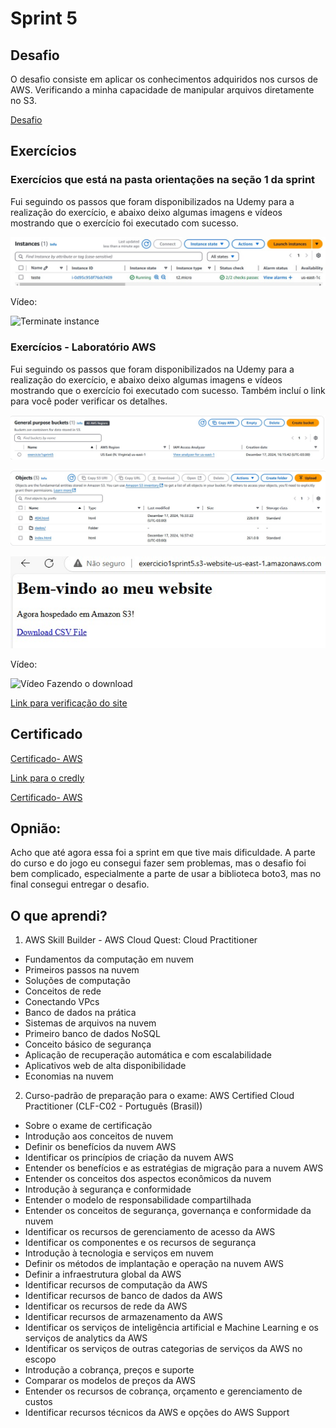 # Sprint 5
## Desafio
O desafio consiste em aplicar os conhecimentos adquiridos nos cursos de AWS. Verificando a minha capacidade de manipular arquivos diretamente no S3. 

[Desafio](../Sprint%205/Desafios/)

## Exercícios 
### Exercícios que está na pasta orientações na seção 1 da sprint
Fui seguindo os passos que foram disponibilizados na Udemy para a realização do exercício, e abaixo deixo algumas imagens e vídeos mostrando que o exercício foi executado com sucesso.

![Instance](../Sprint%205/Evidencias/evidencia5.jpeg)

Vídeo: 

![Terminate instance](../Sprint%205/Evidencias/evidencia6.gif)

### Exercícios - Laboratório AWS
Fui seguindo os passos que foram disponibilizados na Udemy para a realização do exercício, e abaixo deixo algumas imagens e vídeos mostrando que o exercício foi executado com sucesso. Também incluí o link para você poder verificar os detalhes.

![Bucket](../Sprint%205/Evidencias/evidencia1.jpeg)

![Objects](../Sprint%205/Evidencias/evidencia2.jpeg)

![Site](../Sprint%205/Evidencias/evidencia3.jpeg)

Vídeo:

![Vídeo Fazendo o download](../Sprint%205/Evidencias/evidencia4.gif)

[Link para verificação do site](http://exercicio1sprint5.s3-website-us-east-1.amazonaws.com)

## Certificado 
[Certificado- AWS](../Sprint%205/Certificados/aws-cloud-quest-cloud-practitioner.png)

[Link para o credly](https://www.credly.com/badges/16a0cf67-ffa7-4905-8efa-fc09a590a699/public_url)

[Certificado- AWS](../Sprint%205/Certificados/Certificado_AWS_certified_cloud_practitioner.jpg)

## Opnião:
Acho que até agora essa foi a sprint em que tive mais dificuldade. A parte do curso e do jogo eu consegui fazer sem problemas, mas o desafio foi bem complicado, especialmente a parte de usar a biblioteca boto3, mas no final consegui entregar o desafio.

## O que aprendi?
1. AWS Skill Builder - AWS Cloud Quest: Cloud Practitioner
* Fundamentos da computação em nuvem
* Primeiros passos na nuvem
* Soluções de computação
* Conceitos de rede
* Conectando VPcs
* Banco de dados na prática
* Sistemas de arquivos na nuvem
* Primeiro banco de dados NoSQL
* Conceito básico de segurança 
* Aplicação de recuperação automática e com escalabilidade
* Aplicativos web de alta disponibilidade
* Economias na nuvem

2. Curso-padrão de preparação para o exame: AWS Certified Cloud Practitioner (CLF-C02 - Português (Brasil))
* Sobre o exame de certificação
* Introdução aos conceitos de nuvem
* Definir os benefícios da nuvem AWS
* Identificar os princípios de criação da nuvem AWS
* Entender os benefícios e as estratégias de migração para a nuvem AWS
* Entender os conceitos dos aspectos econômicos da nuvem
* Introdução à segurança e conformidade
* Entender o modelo de responsabilidade compartilhada
* Entender os conceitos de segurança, governança e conformidade da nuvem
* Identificar os recursos de gerenciamento de acesso da AWS
* Identificar os componentes e os recursos de segurança
* Introdução à tecnologia e serviços em nuvem
* Definir os métodos de implantação e operação na nuvem AWS
* Definir a infraestrutura global da AWS
* Identificar recursos de computação da AWS
* Identificar recursos de banco de dados da AWS
* Identificar os recursos de rede da AWS
* Identificar recursos de armazenamento da AWS
* Identificar os serviços de inteligência artificial e Machine Learning e os serviços de analytics da AWS
* Identificar os serviços de outras categorias de serviços da AWS no escopo
* Introdução a cobrança, preços e suporte
* Comparar os modelos de preços da AWS
* Entender os recursos de cobrança, orçamento e gerenciamento de custos
* Identificar recursos técnicos da AWS e opções do AWS Support


